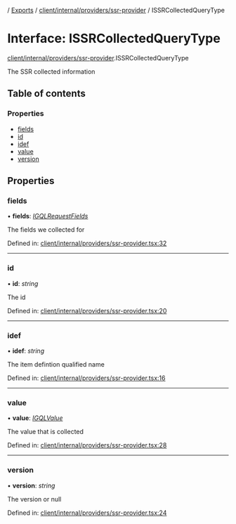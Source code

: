 [](../README.md) / [Exports](../modules.md) / [client/internal/providers/ssr-provider](../modules/client_internal_providers_ssr_provider.md) / ISSRCollectedQueryType

# Interface: ISSRCollectedQueryType

[client/internal/providers/ssr-provider](../modules/client_internal_providers_ssr_provider.md).ISSRCollectedQueryType

The SSR collected information

## Table of contents

### Properties

- [fields](client_internal_providers_ssr_provider.issrcollectedquerytype.md#fields)
- [id](client_internal_providers_ssr_provider.issrcollectedquerytype.md#id)
- [idef](client_internal_providers_ssr_provider.issrcollectedquerytype.md#idef)
- [value](client_internal_providers_ssr_provider.issrcollectedquerytype.md#value)
- [version](client_internal_providers_ssr_provider.issrcollectedquerytype.md#version)

## Properties

### fields

• **fields**: [*IGQLRequestFields*](gql_querier.igqlrequestfields.md)

The fields we collected for

Defined in: [client/internal/providers/ssr-provider.tsx:32](https://github.com/onzag/itemize/blob/0e9b128c/client/internal/providers/ssr-provider.tsx#L32)

___

### id

• **id**: *string*

The id

Defined in: [client/internal/providers/ssr-provider.tsx:20](https://github.com/onzag/itemize/blob/0e9b128c/client/internal/providers/ssr-provider.tsx#L20)

___

### idef

• **idef**: *string*

The item defintion qualified name

Defined in: [client/internal/providers/ssr-provider.tsx:16](https://github.com/onzag/itemize/blob/0e9b128c/client/internal/providers/ssr-provider.tsx#L16)

___

### value

• **value**: [*IGQLValue*](gql_querier.igqlvalue.md)

The value that is collected

Defined in: [client/internal/providers/ssr-provider.tsx:28](https://github.com/onzag/itemize/blob/0e9b128c/client/internal/providers/ssr-provider.tsx#L28)

___

### version

• **version**: *string*

The version or null

Defined in: [client/internal/providers/ssr-provider.tsx:24](https://github.com/onzag/itemize/blob/0e9b128c/client/internal/providers/ssr-provider.tsx#L24)
